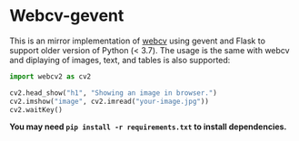 # Webcv-gevent

This is an mirror implementation of [webcv](https://github.com/wanzysky/webcv) using gevent and Flask to support older version of Python (< 3.7). The usage is the same with webcv and diplaying of images, text, and tables is also supported:

```python
import webcv2 as cv2

cv2.head_show("h1", "Showing an image in browser.")
cv2.imshow("image", cv2.imread("your-image.jpg"))
cv2.waitKey()
```

**You may need `pip install -r requirements.txt` to install dependencies.**
